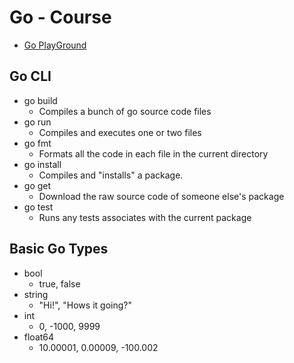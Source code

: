 # Go - Course

- [Go PlayGround](https://play.golang.org/)

## Go CLI

- go build
  - Compiles a bunch of go source code files
- go run
  - Compiles and executes one or two files
- go fmt
  - Formats all the code in each file in the current directory
- go install
  - Compiles and "installs" a package.
- go get
  - Download the raw source code of someone else's package
- go test
  - Runs any tests associates with the current package

## Basic Go Types

- bool
  - true, false
- string
  - "Hi!", "Hows it going?"
- int
  - 0, -1000, 9999
- float64
  - 10.00001, 0.00009, -100.002
